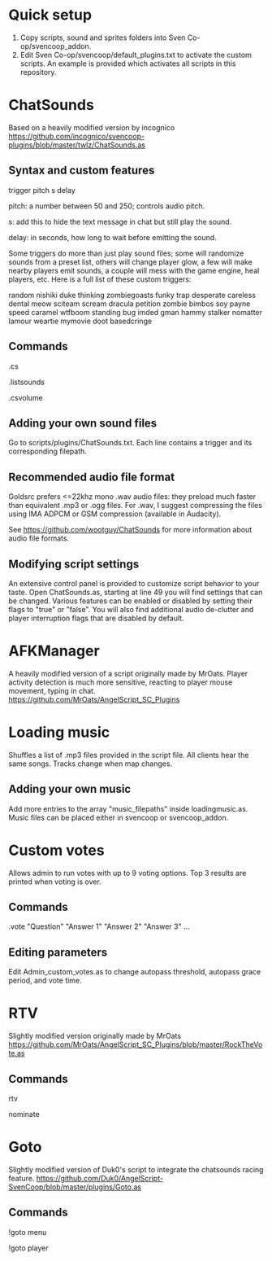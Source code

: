 # Quick setup
1. Copy scripts, sound and sprites folders into Sven Co-op/svencoop_addon.
2. Edit Sven Co-op/svencoop/default_plugins.txt to activate the custom scripts. An example is provided which activates all scripts in this repository.

# ChatSounds

Based on a heavily modified version by incognico
https://github.com/incognico/svencoop-plugins/blob/master/twlz/ChatSounds.as

## Syntax and custom features

trigger pitch s delay

pitch: a number between 50 and 250; controls audio pitch.

s: add this to hide the text message in chat but still play the sound.

delay: in seconds, how long to wait before emitting the sound.

Some triggers do more than just play sound files; some will randomize sounds from a preset list, others will change player glow,
a few will make nearby players emit sounds, a couple will mess with the game engine, heal players, etc. Here is a full list of these custom triggers:

random nishiki duke thinking zombiegoasts funky trap desperate careless dental meow sciteam scream dracula petition zombie
bimbos soy payne speed caramel wtfboom standing bug imded gman hammy stalker nomatter lamour weartie mymovie doot basedcringe

## Commands
.cs

.listsounds

.csvolume

## Adding your own sound files

Go to scripts/plugins/ChatSounds.txt. Each line contains a trigger and its corresponding filepath.

## Recommended audio file format

Goldsrc prefers <=22khz mono .wav audio files: they preload much faster than equivalent .mp3 or .ogg files.
For .wav, I suggest compressing the files using IMA ADPCM or GSM compression (available in Audacity).

See https://github.com/wootguy/ChatSounds for more information about audio file formats.

## Modifying script settings

An extensive control panel is provided to customize script behavior to your taste.
Open ChatSounds.as, starting at line 49 you will find settings that can be changed. Various features can be enabled or disabled by setting their flags to "true" or "false".
You will also find additional audio de-clutter and player interruption flags that are disabled by default.

# AFKManager

A heavily modified version of a script originally made by MrOats. Player activity detection is much more sensitive, reacting to player mouse movement, typing in chat.
https://github.com/MrOats/AngelScript_SC_Plugins

# Loading music

Shuffles a list of .mp3 files provided in the script file. All clients hear the same songs. Tracks change when map changes.

## Adding your own music

Add more entries to the array "music_filepaths" inside loadingmusic.as. Music files can be placed either in svencoop or svencoop_addon.

# Custom votes

Allows admin to run votes with up to 9 voting options. Top 3 results are printed when voting is over.

## Commands
.vote "Question" "Answer 1" "Answer 2" "Answer 3" ...

## Editing parameters

Edit Admin_custom_votes.as to change autopass threshold, autopass grace period, and vote time.

# RTV

Slightly modified version originally made by MrOats
https://github.com/MrOats/AngelScript_SC_Plugins/blob/master/RockTheVote.as

## Commands
rtv

nominate

# Goto

Slightly modified version of Duk0's script to integrate the chatsounds racing feature.
https://github.com/Duk0/AngelScript-SvenCoop/blob/master/plugins/Goto.as

## Commands
!goto menu

!goto player